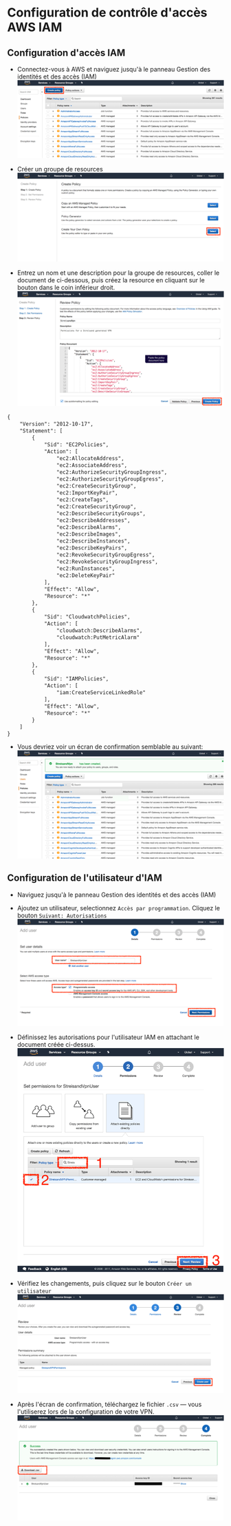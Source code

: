 Configuration de contrôle d'accès AWS IAM
=========================================

Configuration d'accès IAM
-------------------------

* Connectez-vous à AWS et naviguez jusqu'à le panneau Gestion des identités et des accès (IAM) 
![](screenshots/AWS/IAMPolicy1.png?raw=true)

* Créer un groupe de resources
![](screenshots/AWS/IAMPolicy2.png?raw=true)

* Entrez un nom et une description pour la groupe de resources, coller le document de ci-dessous, puis créez la resource en cliquant sur le bouton dans le coin inférieur droit.
![](screenshots/AWS/IAMPolicy3.png?raw=true)

```
{
    "Version": "2012-10-17",
    "Statement": [
        {
            "Sid": "EC2Policies",
            "Action": [
                "ec2:AllocateAddress",
                "ec2:AssociateAddress",
                "ec2:AuthorizeSecurityGroupIngress",
                "ec2:AuthorizeSecurityGroupEgress",
                "ec2:CreateSecurityGroup",
                "ec2:ImportKeyPair",
                "ec2:CreateTags",
                "ec2:CreateSecurityGroup",
                "ec2:DescribeSecurityGroups",
                "ec2:DescribeAddresses",
                "ec2:DescribeAlarms",
                "ec2:DescribeImages",
                "ec2:DescribeInstances",
                "ec2:DescribeKeyPairs",
                "ec2:RevokeSecurityGroupEgress",
                "ec2:RevokeSecurityGroupIngress",
                "ec2:RunInstances",
                "ec2:DeleteKeyPair"
            ],
            "Effect": "Allow",
            "Resource": "*"
        },
        {
            "Sid": "CloudwatchPolicies",
            "Action": [
                "cloudwatch:DescribeAlarms",
                "cloudwatch:PutMetricAlarm"
            ],
            "Effect": "Allow",
            "Resource": "*"
        },
        {
            "Sid": "IAMPolicies",
            "Action": [
                "iam:CreateServiceLinkedRole"
            ],
            "Effect": "Allow",
            "Resource": "*"
        }
    ]
}
```

* Vous devriez voir un écran de confirmation semblable au suivant:
![](screenshots/AWS/IAMPolicy4.png?raw=true)


Configuration de l'utilisateur d'IAM
-----
* Naviguez jusqu'à le panneau Gestion des identités et des accès (IAM)

* Ajoutez un utilisateur, selectionnez `Accès par programmation`. Cliquez le bouton `Suivant: Autorisations`
![](screenshots/AWS/IAMUser1.png?raw=true)

* Définissez les autorisations pour l'utilisateur IAM en attachant le document créée ci-dessus.
![](screenshots/AWS/IAMUser2.png?raw=true)

* Vérifiez les changements, puis cliquez sur le bouton `Créer un utilisateur`
![](screenshots/AWS/IAMUser3.png?raw=true)

* Après l'écran de confirmation, téléchargez le fichier `.csv` — vous l'utiliserez lors de la configuration de votre VPN.
![](screenshots/AWS/IAMUser4.png?raw=true)
